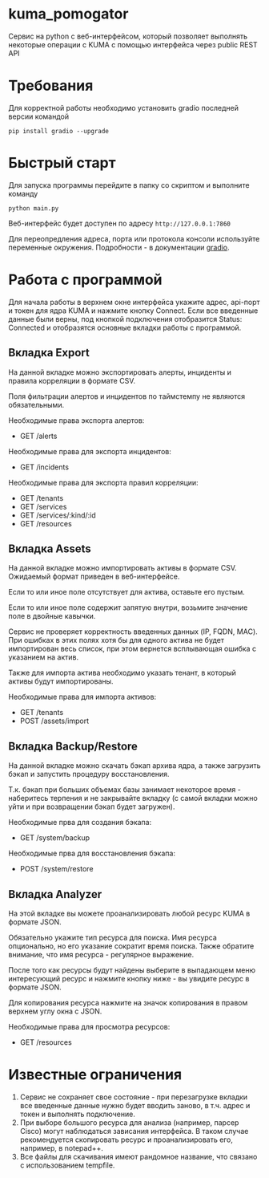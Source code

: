 # kuma_pomogator

Сервис на python с веб-интерфейсом, который позволяет выполнять некоторые операции с KUMA с помощью интерфейса через public REST API

# Требования

Для корректной работы необходимо установить gradio последней версии командой

```
pip install gradio --upgrade
```

# Быстрый старт

Для запуска программы перейдите в папку со скриптом и выполните команду

```
python main.py
```

Веб-интерфейс будет доступен по адресу `http://127.0.0.1:7860`

Для переопредления адреса, порта или протокола консоли используйте переменные окружения. Подробности - в документации [gradio](https://www.gradio.app/guides/environment-variables).

# Работа с программой

Для начала работы в верхнем окне интерфейса укажите адрес, api-порт и токен для ядра KUMA и нажмите кнопку Connect. Если все введенные данные были верны, под кнопкой подключения отобразится Status: Connected и отобразятся основные вкладки работы с программой.

## Вкладка Export

На данной вкладке можно экспортировать алерты, инциденты и правила корреляции в формате CSV.

Поля фильтрации алертов и инцидентов по таймстемпу не являются обязательными.

Необходимые права экспорта алертов:

- GET /alerts

Необходимые права для экспорта инцидентов:

- GET /incidents

Необходимые права для экспорта правил корреляции:

- GET /tenants
- GET /services
- GET /services/:kind/:id
- GET /resources

## Вкладка Assets

На данной вкладке можно импортировать активы в формате CSV. Ожидаемый формат приведен в веб-интерфейсе.

Если то или иное поле отсутствует для актива, оставьте его пустым.

Если то или иное поле содержит запятую внутри, возьмите значение поле в двойные кавычки.

Сервис не проверяет корректность введенных данных (IP, FQDN, MAC). При ошибках в этих полях хотя бы для одного актива не будет импортирован весь список, при этом вернется всплывающая ошибка с указанием на актив.

Также для импорта актива необходимо указать тенант, в который активы будут импортированы.

Необходимые права для импорта активов:

- GET /tenants
- POST /assets/import

## Вкладка Backup/Restore

На данной вкладке можно скачать бэкап архива ядра, а также загрузить бэкап и запустить процедуру восстановления.

Т.к. бэкап при больших объемах базы занимает некоторое время - наберитесь терпения и не закрывайте вкладку (с самой вкладки можно уйти и при возвращении бэкап будет загружен).

Необходимые прва для создания бэкапа:

- GET /system/backup

Необходимые прва для восстановления бэкапа:

- POST /system/restore

## Вкладка Analyzer

На этой вкладке вы можете проанализировать любой ресурс KUMA в формате JSON.

Обязательно укажите тип ресурса для поиска. Имя ресурса опционально, но его указание сократит время поиска. Также обратите внимание, что имя ресурса - регулярное выражение.

После того как ресурсы будут найдены выберите в выпадающем меню интересующий ресурс и нажмите кнопку ниже - вы увидите ресурс в формате JSON.

Для копирования ресурса нажмите на значок копирования в правом верхнем углу окна с JSON.

Необходимые права для просмотра ресурсов:

- GET /resources

# Известные ограничения

1. Сервис не сохраняет свое состояние - при перезагрузке вкладки все введенные данные нужно будет вводить заново, в т.ч. адрес и токен и выполнять подключение.
2. При выборе большого ресурса для анализа (например, парсер Cisco) могут наблюдаться зависания интерфейса. В таком случае рекомендуется скопировать ресурс и проанализировать его, например, в notepad++.
3. Все файлы для скачивания имеют рандомное название, что связано с использованием tempfile.
